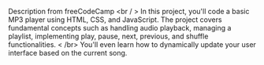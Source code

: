 Description from freeCodeCamp <br / >
In this project, you'll code a basic MP3 player using HTML, CSS, and JavaScript. The project covers fundamental concepts such as handling audio playback, managing a playlist, implementing play, pause, next, previous, and shuffle functionalities. < /br>
You'll even learn how to dynamically update your user interface based on the current song.
